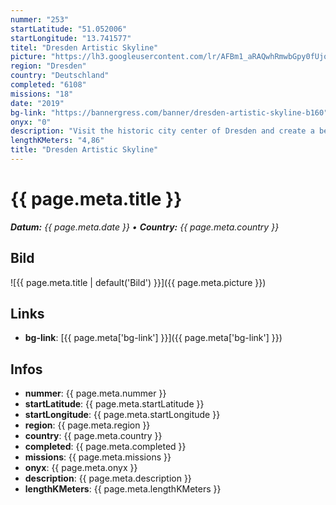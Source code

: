 ```yaml
---
nummer: "253"
startLatitude: "51.052006"
startLongitude: "13.741577"
titel: "Dresden Artistic Skyline"
picture: "https://lh3.googleusercontent.com/lr/AFBm1_aRAQwhRmwbGpy0fUjomTIIzWeWA7MeGtYOGLr_4-cmu0o1_dWcym9VXdZwBDHnc0fXLOpPonTvTahjKZiJ-S4gpU2PqP0ZhEAj8Gim5crXLLdbgvjDdo90khLcxhY-CzKDvl-_U8PtJHp3PuLWdyBrQRaY2IwUmSy-G4Dr49Aaqgtf85GZz3xeg_sxoE5cUjNeoE5X5SRHlbhmag-pXDX5qIirm82qtvIom0XCXko5Yw1NeDDJmWJWIsGqGH92ZI4M9oXDJ-_wN9dvyBMjY3_Uvekd3klIIonevbste2j09_sjWTTYSfQvYh-k8s2UgdOGcGqykxY2e0PgdDv8uEJ0TmPIRlkTUsswTvfWyT8KZVMVJegA-pyDzPn1ej4SCnCoeTBJ9efa_z0CgWx9ukHbuY3Yp5YbBz1i-svEc5tJlRKNYEIbD-FGM5c_0fIi4RUJp4w_V7spt6SgRY9a3_Lql02wwn_LIfFGzA3_ZMofUc1uxcPAwf2Jvc6WejAOF8nJC46oG4AZr9cuvDL32_pF0J-f-AiuQIgffdX0a3mcRapNugXS6efHer1f2B7J10C7Z55NYV_p1jtnk-Tc9QUy7Qm8lCkmARjXzfS4Dq2NpQhz1TrnoCRpXB1dkvJS5EbbGJHo7ir-nMV9dm_Xsh-65MF1K9Nn5Sr4wFqDDqf44t76MVo2Tv5UMv0nXKVOZM6R6sxHoRQArINmvVnfEkaXGKSXKkUoIuMnfFKvRMVigAC0kuNvBA289_GTMQVZGeIjDemhTgiprQblPtYI_7LBu_EoYoTpiCxc1s2472vjvmAMoT-4rrZwSMET_wKHYDitMcVIZKExLiJ7J3pkKhIafBBfehg"
region: "Dresden"
country: "Deutschland"
completed: "6108"
missions: "18"
date: "2019"
bg-link: "https://bannergress.com/banner/dresden-artistic-skyline-b160"
onyx: "0"
description: "Visit the historic city center of Dresden and create a beautiful artistic Skyline Banner."
lengthKMeters: "4,86"
title: "Dresden Artistic Skyline"
---
```


# {{ page.meta.title }}
_**Datum:** {{ page.meta.date }} • **Country:** {{ page.meta.country }}_

## Bild
![{{ page.meta.title | default('Bild') }}]({{ page.meta.picture }})

## Links
- **bg-link**: [{{ page.meta['bg-link'] }}]({{ page.meta['bg-link'] }})

## Infos
- **nummer**: {{ page.meta.nummer }}
- **startLatitude**: {{ page.meta.startLatitude }}
- **startLongitude**: {{ page.meta.startLongitude }}
- **region**: {{ page.meta.region }}
- **country**: {{ page.meta.country }}
- **completed**: {{ page.meta.completed }}
- **missions**: {{ page.meta.missions }}
- **onyx**: {{ page.meta.onyx }}
- **description**: {{ page.meta.description }}
- **lengthKMeters**: {{ page.meta.lengthKMeters }}


